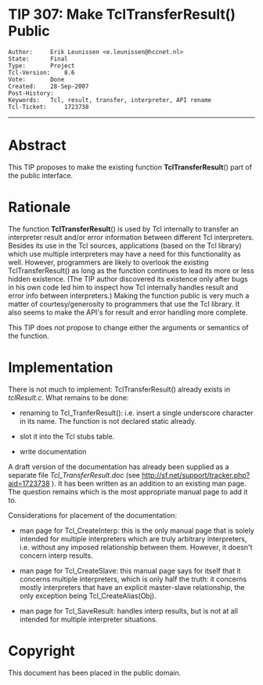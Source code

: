 # TIP 307: Make TclTransferResult() Public
	Author:		Erik Leunissen <e.leunissen@hccnet.nl>
	State:		Final
	Type:		Project
	Tcl-Version:	8.6
	Vote:		Done
	Created:	28-Sep-2007
	Post-History:	
	Keywords:	Tcl, result, transfer, interpreter, API rename
	Tcl-Ticket:     1723738
-----

# Abstract

This TIP proposes to make the existing function **TclTransferResult**\(\) part
of the public interface.

# Rationale

The function **TclTransferResult**\(\) is used by Tcl internally to transfer
an interpreter result and/or error information between different Tcl
interpreters. Besides its use in the Tcl sources, applications \(based on the
Tcl library\) which use multiple interpreters may have a need for this
functionality as well. However, programmers are likely to overlook the
existing TclTransferResult\(\) as long as the function continues to lead its
more or less hidden existence. \(The TIP author discovered its existence only
after bugs in his own code led him to inspect how Tcl internally handles
result and error info between interpreters.\) Making the function public is
very much a matter of courtesy/generosity to programmers that use the Tcl
library. It also seems to make the API's for result and error handling more
complete.

This TIP does not propose to change either the arguments or semantics of the
function.

# Implementation

There is not much to implement: TclTransferResult\(\) already exists in
_tclResult.c_. What remains to be done:

 * renaming to
   Tcl\_TranferResult\(\): i.e. insert a single underscore character in
   its name. The function is not declared static already.

 * slot it into the Tcl stubs table.

 * write documentation

A draft version of the documentation has already been supplied as a separate
file _Tcl\_TransferResult.doc_ \(see
<http://sf.net/support/tracker.php?aid=1723738> \). It has been written as an
addition to an existing man page. The question remains which is the most
appropriate manual page to add it to.

Considerations for placement of the documentation:

 * man page for
   Tcl\_CreateInterp: this is the only manual page that is solely intended for
   multiple interpreters which are truly arbitrary interpreters, i.e. without
   any imposed relationship between them. However, it doesn't concern interp
   results.

 * man page for
   Tcl\_CreateSlave: this manual page says for itself that it concerns multiple
   interpreters, which is only half the truth: it concerns mostly interpreters
   that have an explicit master-slave relationship, the only exception being
   Tcl\_CreateAlias\(Obj\).

 * man page for
   Tcl\_SaveResult: handles interp results, but is not at all intended for
   multiple interpreter situations.

# Copyright

This document has been placed in the public domain.

